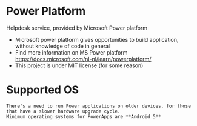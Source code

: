 # Power Platform 
Helpdesk service, provided by Microsoft Power platform

  * Microsoft power platform gives opportunities to build application, without knowledge of code in general
  * Find more information on MS Power platform https://docs.microsoft.com/nl-nl/learn/powerplatform/ 
  * This project is under MIT license (for some reason)
  
 
 # Supported OS
 
    There's a need to run Power applications on older devices, for those that have a slower hardware upgrade cycle.
    Minimum operating systems for PowerApps are **Android 5**  
  
  

